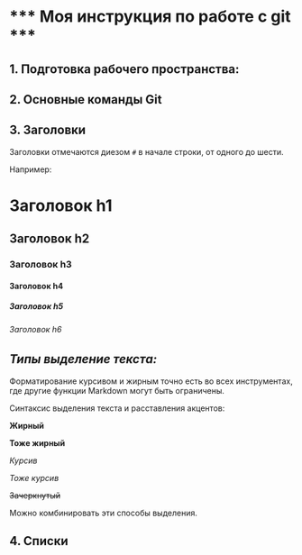 # \*\*\* Моя инструкция по работе с git \*\*\*

## 1. Подготовка рабочего пространства:

## 2. Основные команды Git

## 3. Заголовки

Заголовки отмечаются диезом `#` в начале строки, от одного до шести. 

Например:
# Заголовок h1
## Заголовок h2
### Заголовок h3
#### Заголовок h4
##### Заголовок h5
###### Заголовок h6

## *Типы выделение текста:*

Форматирование курсивом и жирным точно есть во всех инструментах, где другие функции Markdown могут быть ограничены. 

Синтаксис выделения текста и расставления акцентов:

__Жирный__

**Тоже жирный**

*Курсив*

_Тоже курсив_

~~Зачеркнутый~~

Можно комбинировать эти способы выделения.

## 4. Списки
